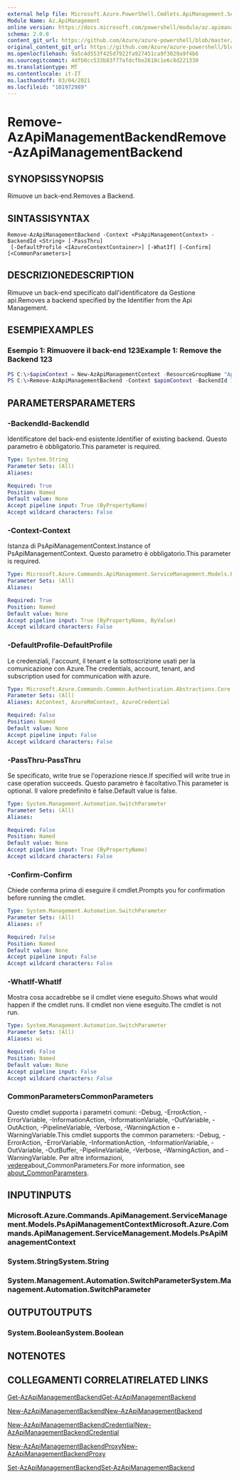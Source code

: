 ```yaml
---
external help file: Microsoft.Azure.PowerShell.Cmdlets.ApiManagement.ServiceManagement.dll-Help.xml
Module Name: Az.ApiManagement
online version: https://docs.microsoft.com/powershell/module/az.apimanagement/remove-azapimanagementbackend
schema: 2.0.0
content_git_url: https://github.com/Azure/azure-powershell/blob/master/src/ApiManagement/ApiManagement/help/Remove-AzApiManagementBackend.md
original_content_git_url: https://github.com/Azure/azure-powershell/blob/master/src/ApiManagement/ApiManagement/help/Remove-AzApiManagementBackend.md
ms.openlocfilehash: 9a5c4d553f425d7922fa927451ca9f3029a9f4b6
ms.sourcegitcommit: 4dfb0cc533b83f77afdcfbe2618c1e6c8d221330
ms.translationtype: MT
ms.contentlocale: it-IT
ms.lasthandoff: 03/04/2021
ms.locfileid: "101972989"
---
```

# <span data-ttu-id="2354f-101">Remove-AzApiManagementBackend</span><span class="sxs-lookup"><span data-stu-id="2354f-101">Remove-AzApiManagementBackend</span></span>

## <span data-ttu-id="2354f-102">SYNOPSIS</span><span class="sxs-lookup"><span data-stu-id="2354f-102">SYNOPSIS</span></span>
<span data-ttu-id="2354f-103">Rimuove un back-end.</span><span class="sxs-lookup"><span data-stu-id="2354f-103">Removes a Backend.</span></span>

## <span data-ttu-id="2354f-104">SINTASSI</span><span class="sxs-lookup"><span data-stu-id="2354f-104">SYNTAX</span></span>

```
Remove-AzApiManagementBackend -Context <PsApiManagementContext> -BackendId <String> [-PassThru]
 [-DefaultProfile <IAzureContextContainer>] [-WhatIf] [-Confirm] [<CommonParameters>]
```

## <span data-ttu-id="2354f-105">DESCRIZIONE</span><span class="sxs-lookup"><span data-stu-id="2354f-105">DESCRIPTION</span></span>
<span data-ttu-id="2354f-106">Rimuove un back-end specificato dall'identificatore da Gestione api.</span><span class="sxs-lookup"><span data-stu-id="2354f-106">Removes a backend specified by the Identifier from the Api Management.</span></span>

## <span data-ttu-id="2354f-107">ESEMPI</span><span class="sxs-lookup"><span data-stu-id="2354f-107">EXAMPLES</span></span>

### <span data-ttu-id="2354f-108">Esempio 1: Rimuovere il back-end 123</span><span class="sxs-lookup"><span data-stu-id="2354f-108">Example 1: Remove the Backend 123</span></span>
```powershell
PS C:\>$apimContext = New-AzApiManagementContext -ResourceGroupName "Api-Default-WestUS" -ServiceName "contoso"
PS C:\>Remove-AzApiManagementBackend -Context $apimContext -BackendId 123 -PassThru
```

## <span data-ttu-id="2354f-109">PARAMETERS</span><span class="sxs-lookup"><span data-stu-id="2354f-109">PARAMETERS</span></span>

### <span data-ttu-id="2354f-110">-BackendId</span><span class="sxs-lookup"><span data-stu-id="2354f-110">-BackendId</span></span>
<span data-ttu-id="2354f-111">Identificatore del back-end esistente.</span><span class="sxs-lookup"><span data-stu-id="2354f-111">Identifier of existing backend.</span></span>
<span data-ttu-id="2354f-112">Questo parametro è obbligatorio.</span><span class="sxs-lookup"><span data-stu-id="2354f-112">This parameter is required.</span></span>

```yaml
Type: System.String
Parameter Sets: (All)
Aliases:

Required: True
Position: Named
Default value: None
Accept pipeline input: True (ByPropertyName)
Accept wildcard characters: False
```

### <span data-ttu-id="2354f-113">-Context</span><span class="sxs-lookup"><span data-stu-id="2354f-113">-Context</span></span>
<span data-ttu-id="2354f-114">Istanza di PsApiManagementContext.</span><span class="sxs-lookup"><span data-stu-id="2354f-114">Instance of PsApiManagementContext.</span></span>
<span data-ttu-id="2354f-115">Questo parametro è obbligatorio.</span><span class="sxs-lookup"><span data-stu-id="2354f-115">This parameter is required.</span></span>

```yaml
Type: Microsoft.Azure.Commands.ApiManagement.ServiceManagement.Models.PsApiManagementContext
Parameter Sets: (All)
Aliases:

Required: True
Position: Named
Default value: None
Accept pipeline input: True (ByPropertyName, ByValue)
Accept wildcard characters: False
```

### <span data-ttu-id="2354f-116">-DefaultProfile</span><span class="sxs-lookup"><span data-stu-id="2354f-116">-DefaultProfile</span></span>
<span data-ttu-id="2354f-117">Le credenziali, l'account, il tenant e la sottoscrizione usati per la comunicazione con Azure.</span><span class="sxs-lookup"><span data-stu-id="2354f-117">The credentials, account, tenant, and subscription used for communication with azure.</span></span>

```yaml
Type: Microsoft.Azure.Commands.Common.Authentication.Abstractions.Core.IAzureContextContainer
Parameter Sets: (All)
Aliases: AzContext, AzureRmContext, AzureCredential

Required: False
Position: Named
Default value: None
Accept pipeline input: False
Accept wildcard characters: False
```

### <span data-ttu-id="2354f-118">-PassThru</span><span class="sxs-lookup"><span data-stu-id="2354f-118">-PassThru</span></span>
<span data-ttu-id="2354f-119">Se specificato, write true se l'operazione riesce.</span><span class="sxs-lookup"><span data-stu-id="2354f-119">If specified will write true in case operation succeeds.</span></span>
<span data-ttu-id="2354f-120">Questo parametro è facoltativo.</span><span class="sxs-lookup"><span data-stu-id="2354f-120">This parameter is optional.</span></span>
<span data-ttu-id="2354f-121">Il valore predefinito è false.</span><span class="sxs-lookup"><span data-stu-id="2354f-121">Default value is false.</span></span>

```yaml
Type: System.Management.Automation.SwitchParameter
Parameter Sets: (All)
Aliases:

Required: False
Position: Named
Default value: None
Accept pipeline input: True (ByPropertyName)
Accept wildcard characters: False
```

### <span data-ttu-id="2354f-122">-Confirm</span><span class="sxs-lookup"><span data-stu-id="2354f-122">-Confirm</span></span>
<span data-ttu-id="2354f-123">Chiede conferma prima di eseguire il cmdlet.</span><span class="sxs-lookup"><span data-stu-id="2354f-123">Prompts you for confirmation before running the cmdlet.</span></span>

```yaml
Type: System.Management.Automation.SwitchParameter
Parameter Sets: (All)
Aliases: cf

Required: False
Position: Named
Default value: None
Accept pipeline input: False
Accept wildcard characters: False
```

### <span data-ttu-id="2354f-124">-WhatIf</span><span class="sxs-lookup"><span data-stu-id="2354f-124">-WhatIf</span></span>
<span data-ttu-id="2354f-125">Mostra cosa accadrebbe se il cmdlet viene eseguito.</span><span class="sxs-lookup"><span data-stu-id="2354f-125">Shows what would happen if the cmdlet runs.</span></span> <span data-ttu-id="2354f-126">Il cmdlet non viene eseguito.</span><span class="sxs-lookup"><span data-stu-id="2354f-126">The cmdlet is not run.</span></span>

```yaml
Type: System.Management.Automation.SwitchParameter
Parameter Sets: (All)
Aliases: wi

Required: False
Position: Named
Default value: None
Accept pipeline input: False
Accept wildcard characters: False
```

### <span data-ttu-id="2354f-127">CommonParameters</span><span class="sxs-lookup"><span data-stu-id="2354f-127">CommonParameters</span></span>
<span data-ttu-id="2354f-128">Questo cmdlet supporta i parametri comuni: -Debug, -ErrorAction, -ErrorVariable, -InformationAction, -InformationVariable, -OutVariable, -OutAction, -PipelineVariable, -Verbose, -WarningAction e -WarningVariable.</span><span class="sxs-lookup"><span data-stu-id="2354f-128">This cmdlet supports the common parameters: -Debug, -ErrorAction, -ErrorVariable, -InformationAction, -InformationVariable, -OutVariable, -OutBuffer, -PipelineVariable, -Verbose, -WarningAction, and -WarningVariable.</span></span> <span data-ttu-id="2354f-129">Per altre informazioni, [vedere](http://go.microsoft.com/fwlink/?LinkID=113216)about_CommonParameters.</span><span class="sxs-lookup"><span data-stu-id="2354f-129">For more information, see [about_CommonParameters](http://go.microsoft.com/fwlink/?LinkID=113216).</span></span>

## <span data-ttu-id="2354f-130">INPUT</span><span class="sxs-lookup"><span data-stu-id="2354f-130">INPUTS</span></span>

### <span data-ttu-id="2354f-131">Microsoft.Azure.Commands.ApiManagement.ServiceManagement.Models.PsApiManagementContext</span><span class="sxs-lookup"><span data-stu-id="2354f-131">Microsoft.Azure.Commands.ApiManagement.ServiceManagement.Models.PsApiManagementContext</span></span>

### <span data-ttu-id="2354f-132">System.String</span><span class="sxs-lookup"><span data-stu-id="2354f-132">System.String</span></span>

### <span data-ttu-id="2354f-133">System.Management.Automation.SwitchParameter</span><span class="sxs-lookup"><span data-stu-id="2354f-133">System.Management.Automation.SwitchParameter</span></span>

## <span data-ttu-id="2354f-134">OUTPUT</span><span class="sxs-lookup"><span data-stu-id="2354f-134">OUTPUTS</span></span>

### <span data-ttu-id="2354f-135">System.Boolean</span><span class="sxs-lookup"><span data-stu-id="2354f-135">System.Boolean</span></span>

## <span data-ttu-id="2354f-136">NOTE</span><span class="sxs-lookup"><span data-stu-id="2354f-136">NOTES</span></span>

## <span data-ttu-id="2354f-137">COLLEGAMENTI CORRELATI</span><span class="sxs-lookup"><span data-stu-id="2354f-137">RELATED LINKS</span></span>

[<span data-ttu-id="2354f-138">Get-AzApiManagementBackend</span><span class="sxs-lookup"><span data-stu-id="2354f-138">Get-AzApiManagementBackend</span></span>](./Get-AzApiManagementBackend.md)

[<span data-ttu-id="2354f-139">New-AzApiManagementBackend</span><span class="sxs-lookup"><span data-stu-id="2354f-139">New-AzApiManagementBackend</span></span>](./New-AzApiManagementBackend.md)

[<span data-ttu-id="2354f-140">New-AzApiManagementBackendCredential</span><span class="sxs-lookup"><span data-stu-id="2354f-140">New-AzApiManagementBackendCredential</span></span>](./New-AzApiManagementBackendCredential.md)

[<span data-ttu-id="2354f-141">New-AzApiManagementBackendProxy</span><span class="sxs-lookup"><span data-stu-id="2354f-141">New-AzApiManagementBackendProxy</span></span>](./New-AzApiManagementBackendProxy.md)

[<span data-ttu-id="2354f-142">Set-AzApiManagementBackend</span><span class="sxs-lookup"><span data-stu-id="2354f-142">Set-AzApiManagementBackend</span></span>](./Set-AzApiManagementBackend.md)
